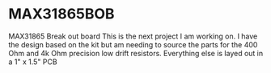 MAX31865BOB
===========

MAX31865 Break out board This is the next project I am working on.
I have the design based on the kit but am needing to source the 
parts for the 400 Ohm and 4k Ohm precision low drift resistors.
Everything else is layed out in a 1" x 1.5" PCB
